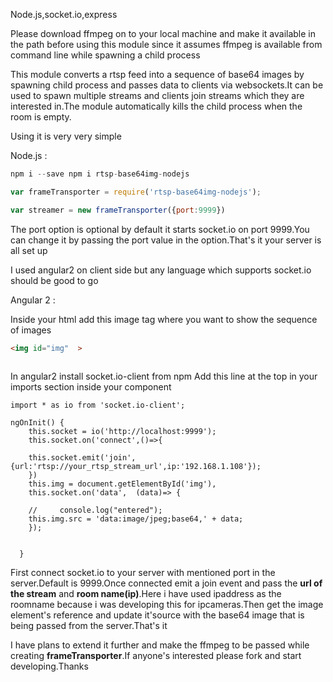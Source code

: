 Node.js,socket.io,express

Please download ffmpeg on to your local machine and make it available in the path before using this module since it assumes ffmpeg is available from command line while spawning a child process

This module converts a rtsp feed into a sequence of base64 images by spawning child process and passes data to clients via websockets.It can be used to spawn multiple streams and clients join streams
which they are interested in.The module automatically kills the child process when the room is empty.


Using it is very very simple

Node.js : 

```node.js
npm i --save npm i rtsp-base64img-nodejs

var frameTransporter = require('rtsp-base64img-nodejs');

var streamer = new frameTransporter({port:9999})

```

The port option is optional by default it starts socket.io on port 9999.You can change it by passing the port value in the option.That's it your server is all set up


I used angular2 on client side but any language which supports socket.io should be good to go

Angular 2 :

Inside your html add this image tag where you want to show the sequence of images 

```html
<img id="img"  >
 
```

In angular2 install socket.io-client from npm
Add this line at the top in your imports section inside your component 
```es6
import * as io from 'socket.io-client';
```


```es6
ngOnInit() {
    this.socket = io('http://localhost:9999');
    this.socket.on('connect',()=>{
    
    this.socket.emit('join',{url:'rtsp://your_rtsp_stream_url',ip:'192.168.1.108'});
    })
    this.img = document.getElementById('img'),
    this.socket.on('data',  (data)=> {
        
    //     console.log("entered");
    this.img.src = 'data:image/jpeg;base64,' + data;
    });


  }
```

First connect socket.io to your server with mentioned port in the server.Default is 9999.Once connected emit a join event and pass the <b>url of the stream</b> and <b>room name(ip)</b>.Here i have used ipaddress as the roomname because i was developing this for ipcameras.Then get the image element's reference and update it'source with the base64 image that is being passed from the server.That's it

I have plans to extend it further and make the ffmpeg to be passed while creating <b>frameTransporter</b>.If anyone's interested please fork and start developing.Thanks



